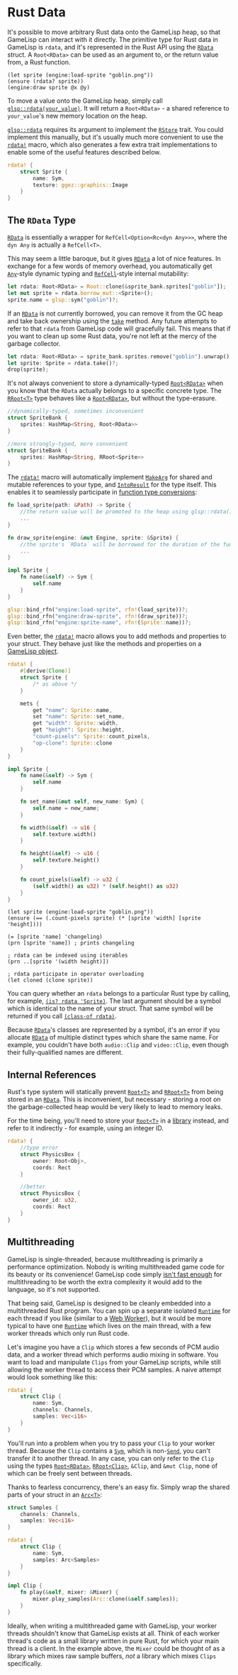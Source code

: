 # Rust Data

It's possible to move arbitrary Rust data onto the GameLisp heap, so that GameLisp can interact
with it directly. The primitive type for Rust data in GameLisp is `rdata`, and it's represented 
in the Rust API using the [`RData`] struct. A `Root<RData>` can be used as an argument to, or the 
return value from, a Rust function.

	(let sprite (engine:load-sprite "goblin.png"))
	(ensure (rdata? sprite))
	(engine:draw sprite @x @y)

To move a value onto the GameLisp heap, simply call [`glsp::rdata(your_value)`]. It will return a
`Root<RData>` - a shared reference to `your_value`'s new memory location on the heap.

[`glsp::rdata`] requires its argument to implement the [`RStore`] trait. You could implement this 
manually, but it's usually much more convenient to use the [`rdata!`] macro, which also generates 
a few extra trait implementations to enable some of the useful features described below.
	
```rust
rdata! {
	struct Sprite {
		name: Sym,
		texture: ggez::graphics::Image
	}
}
```

[`RData`]: https://docs.rs/glsp/*/glsp/struct.RData.html
[`glsp::rdata(your_value)`]: https://docs.rs/glsp/*/glsp/fn.rdata.html
[`glsp::rdata`]: https://docs.rs/glsp/*/glsp/fn.rdata.html
[`RStore`]: https://docs.rs/glsp/*/glsp/trait.RStore.html
[`rdata!`]: https://docs.rs/glsp/*/glsp/macro.rdata.html


## The `RData` Type

[`RData`] is essentially a wrapper for `RefCell<Option<Rc<dyn Any>>>`, where the `dyn Any` is
actually a `RefCell<T>`.

This may seem a little baroque, but it gives [`RData`] a lot of nice features. In exchange for a 
few words of memory overhead, you automatically get [`Any`]‑style dynamic typing and 
[`RefCell`]‑style internal mutability:

[`Any`]: https://doc.rust-lang.org/std/any/trait.Any.html
[`RefCell`]: https://doc.rust-lang.org/std/cell/struct.RefCell.html
	
```rust
let rdata: Root<RData> = Root::clone(&sprite_bank.sprites["goblin"]);
let mut sprite = rdata.borrow_mut::<Sprite>();
sprite.name = glsp::sym("goblin")?;
```

If an [`RData`] is not currently borrowed, you can remove it from the GC heap and take back 
ownership using the [`take`] method. Any future attempts to refer to that `rdata` from 
GameLisp code will gracefully fail. This means that if you want to clean up some Rust data, 
you're not left at the mercy of the garbage collector.

[`take`]: https://docs.rs/glsp/*/glsp/struct.RData.html#method.take

```rust
let rdata: Root<RData> = sprite_bank.sprites.remove("goblin").unwrap();
let sprite: Sprite = rdata.take()?;
drop(sprite);
```

It's not always convenient to store a dynamically-typed [`Root<RData>`] when you know 
that the `RData` actually belongs to a specific concrete type. The [`RRoot<T>`] type behaves 
like a [`Root<RData>`], but without the type-erasure.

[`Root<RData>`]: https://docs.rs/glsp/*/glsp/struct.Root.html
[`RRoot<T>`]: https://docs.rs/glsp/*/glsp/struct.RRoot.html

```rust
//dynamically-typed, sometimes inconvenient
struct SpriteBank {
	sprites: HashMap<String, Root<RData>>
}

//more strongly-typed, more convenient
struct SpriteBank {
	sprites: HashMap<String, RRoot<Sprite>>
}
```

The [`rdata!`] macro will automatically implement [`MakeArg`] for shared and mutable references to 
your type, and [`IntoResult`] for the type itself. This enables it to seamlessly participate 
in [function type conversions](rust-functions.md#type-conversions):

[`rdata!`]: https://docs.rs/glsp/*/glsp/macro.rdata.html
[`MakeArg`]: https://docs.rs/glsp/*/glsp/trait.MakeArg.html
[`IntoResult`]: https://docs.rs/glsp/*/glsp/trait.IntoResult.html

```rust
fn load_sprite(path: &Path) -> Sprite {
	//the return value will be promoted to the heap using glsp::rdata()
	...
}

fn draw_sprite(engine: &mut Engine, sprite: &Sprite) {
	//the sprite's `RData` will be borrowed for the duration of the function
	...
}

impl Sprite {
	fn name(&self) -> Sym {
		self.name
	}
}

glsp::bind_rfn("engine:load-sprite", rfn!(load_sprite))?;
glsp::bind_rfn("engine:draw-sprite", rfn!(draw_sprite))?;
glsp::bind_rfn("engine:sprite-name", rfn!(Sprite::name))?;
```

Even better, the [`rdata!`] macro allows you to add methods and properties to your struct. They
behave just like the methods and properties on a [GameLisp object](object-oriented-programming.md).

```rust
rdata! {
	#[derive(Clone)]
	struct Sprite { 
		/* as above */
	}

	mets {
		get "name": Sprite::name,
		set "name": Sprite::set_name,
		get "width": Sprite::width,
		get "height": Sprite::height,
		"count-pixels": Sprite::count_pixels,
		"op-clone": Sprite::clone
	}
}

impl Sprite {
	fn name(&self) -> Sym {
		self.name
	}

	fn set_name(&mut self, new_name: Sym) {
		self.name = new_name;
	}

	fn width(&self) -> u16 {
		self.texture.width()
	}

	fn height(&self) -> u16 {
		self.texture.height()
	}

	fn count_pixels(&self) -> u32 {
		(self.width() as u32) * (self.height() as u32)
	}
}
```

<span></span>

	(let sprite (engine:load-sprite "goblin.png"))
	(ensure (== (.count-pixels sprite) (* [sprite 'width] [sprite 'height])))

	(= [sprite 'name] 'changeling)
	(prn [sprite 'name]) ; prints changeling

	; rdata can be indexed using iterables
	(prn ..[sprite '(width height)])

	; rdata participate in operator overloading
	(let cloned (clone sprite))

You can query whether an `rdata` belongs to a particular Rust type by calling, for example, 
[`(is? rdata 'Sprite)`](../std/is-p). The last argument should be a symbol which is identical 
to the name of your struct. That same symbol will be returned if you call 
[`(class-of rdata)`](../std/class-of).

Because [`RData`]'s classes are represented by a symbol, it's an error if you allocate [`RData`] of
multiple distinct types which share the same name. For example, you couldn't have both 
`audio::Clip` and `video::Clip`, even though their fully-qualified names are different.


## Internal References

Rust's type system will statically prevent [`Root<T>`] and [`RRoot<T>`] from being stored in an 
[`RData`]. This is inconvenient, but necessary - storing a root on the garbage-collected heap
would be very likely to lead to memory leaks.

[`Root<T>`]: https://docs.rs/glsp/*/glsp/struct.Root.html

For the time being, you'll need to store your [`Root<T>`] in a [library](libraries.md) instead, 
and refer to it indirectly - for example, using an integer ID.

```rust	
rdata! {
	//type error
	struct PhysicsBox {
		owner: Root<Obj>,
		coords: Rect
	}

	//better
	struct PhysicsBox {
		owner_id: u32,
		coords: Rect
	}
}
```


## Multithreading

GameLisp is single-threaded, because multithreading is primarily a performance optimization. 
Nobody is writing multithreaded game code for its beauty or its convenience! GameLisp code simply 
[isn't fast enough](performance-figures.md) for multithreading to be worth the extra complexity it
would add to the language, so it's not supported.

That being said, GameLisp is designed to be cleanly embedded into a multithreaded Rust program.
You can spin up a separate isolated [`Runtime`] for each thread if you like (similar to a 
[Web Worker]), but it would be more typical to have one [`Runtime`] which lives on the main 
thread, with a few worker threads which only run Rust code.

[`Runtime`]: https://docs.rs/glsp/*/glsp/struct.Runtime.html
[Web Worker]: https://developer.mozilla.org/en-US/docs/Web/API/Web_Workers_API

Let's imagine you have a `Clip` which stores a few seconds of PCM audio data, and a worker thread
which performs audio mixing in software. You want to load and manipulate `Clips` from your GameLisp
scripts, while still allowing the worker thread to access their PCM samples. A naive attempt 
would look something like this:
	
```rust
rdata! {
	struct Clip {
		name: Sym,
		channels: Channels,
		samples: Vec<i16>
	}
}
```

You'll run into a problem when you try to pass your `Clip` to your worker thread. Because the
`Clip` contains a [`Sym`], which is non-[`Send`], you can't transfer it to another thread. In any
case, you can only refer to the `Clip` using the types [`Root<RData>`], [`RRoot<Clip>`], `&Clip`, and 
`&mut Clip`, none of which can be freely sent between threads.

Thanks to fearless concurrency, there's an easy fix. Simply wrap the shared parts of your
struct in an [`Arc<T>`]:

[`Sym`]: https://docs.rs/glsp/*/glsp/struct.Sym.html
[`Send`]: https://doc.rust-lang.org/std/marker/trait.Send.html
[`RRoot<Clip>`]: https://docs.rs/glsp/*/glsp/struct.RRoot.html
[`Arc<T>`]: https://doc.rust-lang.org/std/sync/struct.Arc.html

```rust
struct Samples {
	channels: Channels,
	samples: Vec<i16>
}

rdata! {
	struct Clip {
		name: Sym,
		samples: Arc<Samples>
	}
}

impl Clip {
	fn play(&self, mixer: &Mixer) {
		mixer.play_samples(Arc::clone(&self.samples));
	}
}
```

Ideally, when writing a multithreaded game with GameLisp, your worker threads shouldn't know that 
GameLisp exists at all. Think of each worker thread's code as a small library written in pure Rust, 
for which your main thread is a client. In the example above, the `Mixer` could be thought of as
a library which mixes raw sample buffers, *not* a library which mixes `Clips` specifically.
